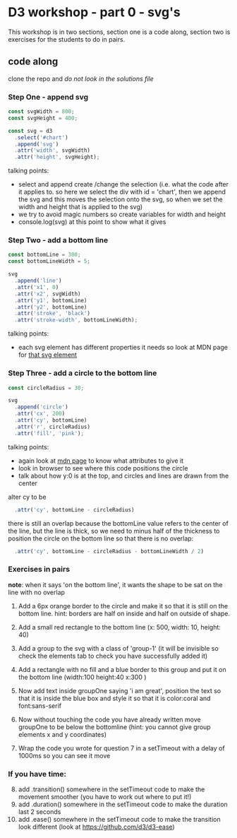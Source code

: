 # D3 workshop - part 0 - svg's

This workshop is in two sections, section one is a code along, section two is exercises for the students to do in pairs.

## code along

clone the repo and _do not look in the solutions file_

### Step One - append svg

```js
const svgWidth = 800;
const svgHeight = 400;

const svg = d3
  .select('#chart')
  .append('svg')
  .attr('width', svgWidth)
  .attr('height', svgHeight);
```

talking points:

- select and append create /change the selection (i.e. what the code after it applies to. so here we select the div with id = 'chart', then we append the svg and this moves the selection onto the svg, so when we set the width and height that is applied to the svg)
- we try to avoid magic numbers so create variables for width and height
- console.log(svg) at this point to show what it gives

### Step Two - add a bottom line

```js
const bottomLine = 300;
const bottomLineWidth = 5;

svg
  .append('line')
  .attr('x1', 0)
  .attr('x2', svgWidth)
  .attr('y1', bottomLine)
  .attr('y2', bottomLine)
  .attr('stroke', 'black')
  .attr('stroke-width', bottomLineWidth);
```

talking points:

- each svg element has different properties it needs so look at MDN page for [that svg element](https://developer.mozilla.org/en-US/docs/Web/SVG/Element/line)

### Step Three - add a circle to the bottom line

```js
const circleRadius = 30;

svg
  .append('circle')
  .attr('cx', 200)
  .attr('cy', bottomLine)
  .attr('r', circleRadius)
  .attr('fill', 'pink');
```

talking points:

- again look at [mdn page](https://developer.mozilla.org/en-US/docs/Web/SVG/Element/circle) to know what attributes to give it
- look in browser to see where this code positions the circle
- talk about how y:0 is at the top, and circles and lines are drawn from the center

alter cy to be

```js
  .attr('cy', bottomLine - circleRadius)
```

there is still an overlap because the bottomLine value refers to the center of the line, but the line is thick, so we need to minus half of the thickness to position the circle on the bottom line so that there is no overlap:

```js
  .attr('cy', bottomLine - circleRadius - bottomLineWidth / 2)
```

### Exercises in pairs

**note**: when it says 'on the bottom line', it wants the shape to be sat on the line with no overlap

1. Add a 6px orange border to the circle and make it so that it is still on the bottom line. hint: borders are half on inside and half on outside of shape.
2. Add a small red rectangle to the bottom line (x: 500, width: 10, height: 40)
3. Add a group to the svg with a class of 'group-1' (it will be invisible so check the elements tab to check you have successfully added it)
4. Add a rectangle with no fill and a blue border to this group and put it on the bottom line (width:100 height:40 x:300 )
5. Now add text inside groupOne saying 'i am great', position the text so that it is inside the blue box and style it so that it is color:coral and font:sans-serif

6. Now without touching the code you have already written move groupOne to be below the bottomline (hint: you cannot give group elements x and y coordinates)
7. Wrap the code you wrote for question 7 in a setTimeout with a delay of 1000ms so you can see it move

### If you have time:

8. add .transition() somewhere in the setTimeout code to make the movement smoother (you have to work out where to put it!)
9. add .duration() somewhere in the setTimeout code to make the duration last 2 seconds
10. add .ease() somewhere in the setTimeout code to make the transition look different (look at https://github.com/d3/d3-ease)
